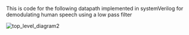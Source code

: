 This is code for the following datapath implemented in systemVerilog for demodulating human speech using a low pass filter

![top_level_diagram2](https://github.com/user-attachments/assets/2f3ce880-935f-4f37-b418-fff331e52b17)
